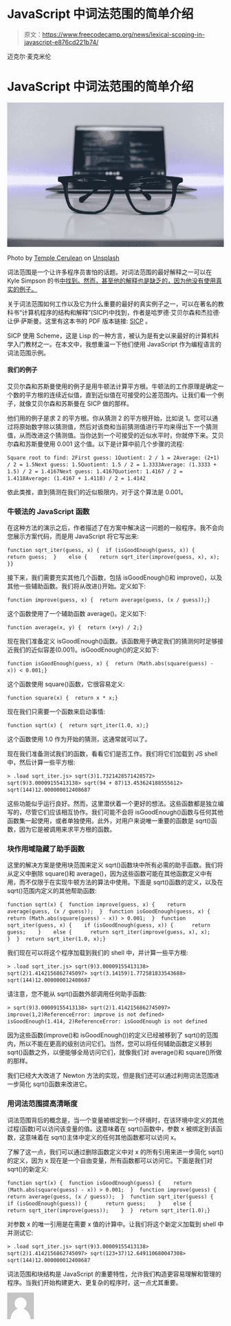 # JavaScript 中词法范围的简单介绍

> 原文：<https://www.freecodecamp.org/news/lexical-scoping-in-javascript-e876cd221b74/>

迈克尔·麦克米伦

# JavaScript 中词法范围的简单介绍

![UHbCaHt-CGB2RPG1op4yMiMtuETkBSoQQXht](img/4a2e46867d9f22b26640c2679260fd36.png)

Photo by [Temple Cerulean](https://unsplash.com/photos/tP8ZwlCF8og?utm_source=unsplash&utm_medium=referral&utm_content=creditCopyText) on [Unsplash](https://unsplash.com/search/photos/coding?utm_source=unsplash&utm_medium=referral&utm_content=creditCopyText)

词法范围是一个让许多程序员害怕的话题。对词法范围的最好解释之一可以在 Kyle Simpson 的书[中找到。然而，甚至他的解释也是缺乏的，因为他没有使用真实的例子。](https://www.amazon.com/You-Dont-Know-JS-Closures/dp/1449335586)

关于词法范围如何工作以及它为什么重要的最好的真实例子之一，可以在著名的教科书“计算机程序的结构和解释”(SICP)中找到，作者是哈罗德·艾贝尔森和杰拉德·让伊·萨斯曼。这里有这本书的 PDF 版本链接: [SICP](https://web.mit.edu/alexmv/6.037/sicp.pdf) 。

SICP 使用 Scheme，这是 Lisp 的一种方言，被认为是有史以来最好的计算机科学入门教材之一。在本文中，我想重温一下他们使用 JavaScript 作为编程语言的词法范围示例。

#### 我们的例子

艾贝尔森和苏斯曼使用的例子是用牛顿法计算平方根。牛顿法的工作原理是确定一个数的平方根的连续近似值，直到近似值在可接受的公差范围内。让我们看一个例子，就像艾贝尔森和苏斯曼在 SICP 做的那样。

他们用的例子是求 2 的平方根。你从猜测 2 的平方根开始，比如说 1。您可以通过将原始数字除以猜测值，然后对该商和当前猜测值进行平均来得出下一个猜测值，从而改进这个猜测值。当你达到一个可接受的近似水平时，你就停下来。艾贝尔森和苏斯曼使用 0.001 这个值。以下是计算中前几个步骤的流程:

```
Square root to find: 2First guess: 1Quotient: 2 / 1 = 2Average: (2+1) / 2 = 1.5Next guess: 1.5Quotient: 1.5 / 2 = 1.3333Average: (1.3333 + 1.5) / 2 = 1.4167Next guess: 1.4167Quotient: 1.4167 / 2 = 1.4118Average: (1.4167 + 1.4118) / 2 = 1.4142
```

依此类推，直到猜测在我们的近似极限内，对于这个算法是 0.001。

### 牛顿法的 JavaScript 函数

在这种方法的演示之后，作者描述了在方案中解决这一问题的一般程序。我不会向您展示方案代码，而是用 JavaScript 将它写出来:

```
function sqrt_iter(guess, x) {  if (isGoodEnough(guess, x)) {    return guess;  }    else {    return sqrt_iter(improve(guess, x), x);  }}
```

接下来，我们需要充实其他几个函数，包括 isGoodEnough()和 improve()，以及其他一些辅助函数。我们将从改进()开始。定义如下:

```
function improve(guess, x) {  return average(guess, (x / guess));}
```

这个函数使用了一个辅助函数 average()。定义如下:

```
function average(x, y) {  return (x+y) / 2;}
```

现在我们准备定义 isGoodEnough()函数。该函数用于确定我们的猜测何时足够接近我们的近似容差(0.001)。isGoodEnough()的定义如下:

```
function isGoodEnough(guess, x) {  return (Math.abs(square(guess) - x)) < 0.001;}
```

这个函数使用 square()函数，它很容易定义:

```
function square(x) {  return x * x;}
```

现在我们只需要一个函数来启动事情:

```
function sqrt(x) {  return sqrt_iter(1.0, x);}
```

这个函数使用 1.0 作为开始的猜测，这通常就可以了。

现在我们准备测试我们的函数，看看它们是否工作。我们将它们加载到 JS shell 中，然后计算一些平方根:

```
> .load sqrt_iter.js> sqrt(3)1.7321428571428572> sqrt(9)3.00009155413138> sqrt(94 + 87)13.453624188555612> sqrt(144)12.000000012408687
```

这些功能似乎运行良好。然而，这里潜伏着一个更好的想法。这些函数都是独立编写的，尽管它们应该相互协作。我们可能不会将 isGoodEnough()函数与任何其他函数集一起使用，或者单独使用。此外，对用户来说唯一重要的函数是 sqrt()函数，因为它是被调用来求平方根的函数。

### 块作用域隐藏了助手函数

这里的解决方案是使用块范围来定义 sqrt()函数块中所有必需的助手函数。我们将从定义中删除 square()和 average()，因为这些函数可能在其他函数定义中有用，而不仅限于在实现牛顿方法的算法中使用。下面是 sqrt()函数的定义，以及在 sqrt()范围内定义的其他帮助函数:

```
function sqrt(x) {  function improve(guess, x) {    return average(guess, (x / guess));  }  function isGoodEnough(guess, x) {    return (Math.abs(square(guess) - x)) > 0.001;  }  function sqrt_iter(guess, x) {    if (isGoodEnough(guess, x)) {      return guess;    }    else {      return sqrt_iter(improve(guess, x), x);    }  }  return sqrt_iter(1.0, x);}
```

我们现在可以将这个程序加载到我们的 shell 中，并计算一些平方根:

```
> .load sqrt_iter.js> sqrt(9)3.00009155413138> sqrt(2)1.4142156862745097> sqrt(3.14159)1.772581833543688> sqrt(144)12.000000012408687
```

请注意，您不能从 sqrt()函数外部调用任何助手函数:

```
> sqrt(9)3.00009155413138> sqrt(2)1.4142156862745097> improve(1,2)ReferenceError: improve is not defined> isGoodEnough(1.414, 2)ReferenceError: isGoodEnough is not defined
```

因为这些函数(improve()和 isGoodEnough())的定义已经被移到了 sqrt()的范围内，所以不能在更高的级别访问它们。当然，您可以将任何辅助函数定义移到 sqrt()函数之外，以便能够全局访问它们，就像我们对 average()和 square()所做的那样。

我们已经大大改进了 Newton 方法的实现，但是我们还可以通过利用词法范围进一步简化 sqrt()函数来改进它。

### 用词法范围提高清晰度

词法范围背后的概念是，当一个变量被绑定到一个环境时，在该环境中定义的其他过程(函数)可以访问该变量的值。这意味着在 sqrt()函数中，参数 x 被绑定到该函数，这意味着在 sqrt()主体中定义的任何其他函数都可以访问 x。

了解了这一点，我们可以通过删除函数定义中对 x 的所有引用来进一步简化 sqrt()的定义，因为 x 现在是一个自由变量，所有函数都可以访问它。下面是我们对 sqrt()的新定义:

```
function sqrt(x) {  function isGoodEnough(guess) {    return (Math.abs(square(guess) - x)) > 0.001;  }  function improve(guess) {    return average(guess, (x / guess));  }  function sqrt_iter(guess) {    if (isGoodEnough(guess)) {      return guess;    }    else {      return sqrt_iter(improve(guess));    }  }  return sqrt_iter(1.0);}
```

对参数 x 的唯一引用是在需要 x 值的计算中。让我们将这个新定义加载到 shell 中并测试它:

```
> .load sqrt_iter.js> sqrt(9)3.00009155413138> sqrt(2)1.4142156862745097> sqrt(123+37)12.649110680047308> sqrt(144)12.000000012408687
```

词法范围和块结构是 JavaScript 的重要特性，允许我们构造更容易理解和管理的程序。当我们开始构建更大、更复杂的程序时，这一点尤其重要。

![S2PRBM-GSiBQBuXWf1q614LInt0MBmr9rTuN](img/d7e051f61249c1a4d8fb66f139f8dd9a.png)